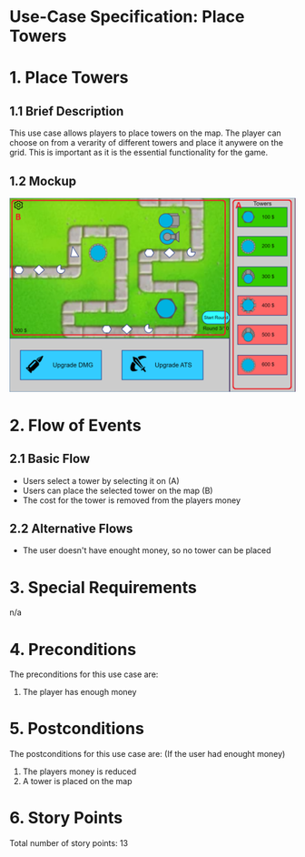 # Use-Case Specification: Place Towers

# 1. Place Towers

## 1.1 Brief Description
This use case allows players to place towers on the map.
The player can choose on from a verarity of different towers and place it anywere on the grid. 
This is important as it is the essential functionality for the game.

## 1.2 Mockup 
![Mockup place towers](../MockUps/Place_Towers.png)

# 2. Flow of Events

## 2.1 Basic Flow
- Users select a tower by selecting it on (A)
- Users can place the selected tower on the map (B)
- The cost for the tower is removed from the players money

## 2.2 Alternative Flows
- The user doesn't have enought money, so no tower can be placed

# 3. Special Requirements
n/a

# 4. Preconditions
The preconditions for this use case are:
1. The player has enough money

# 5. Postconditions
The postconditions for this use case are:
(If the user had enought money)
1. The players money is reduced
2. A tower is placed on the map

# 6. Story Points

Total number of story points: 13
